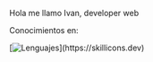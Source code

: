 Hola me llamo Ivan, developer web

Conocimientos en:

[![Lenguajes](https://skillicons.dev/icons?i=js,html,css,react,bootstrap,)](https://skillicons.dev)
